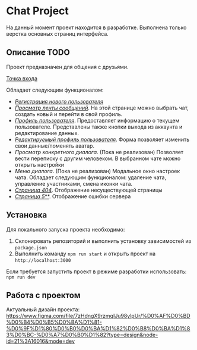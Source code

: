 # Chat Project

На данный момент проект находится в разработке. Выполнена только верстка основных страниц интерфейса.

## Описание TODO

Проект предназначен для общения с друзьями.

[Точка входа](https://sprint-1--effortless-lolly-248c08.netlify.app/)

Обладает следующим функционалом:

- [*Регистрация нового пользователя*](https://sprint-1--effortless-lolly-248c08.netlify.app/registration)
- [*Просмотр ленты сообщений*](https://sprint-1--effortless-lolly-248c08.netlify.app/main). На этой странице можно
  выбрать чат, создать новый и перейти в свой профиль.
- [*Профиль пользователя*](https://sprint-1--effortless-lolly-248c08.netlify.app/profile). Предоставляет информацию о
  текущем пользователе. Представлены также кнопки выхода из аккаунта и редактирование данных.
- [*Редактируемый профиль пользователя*](https://sprint-1--effortless-lolly-248c08.netlify.app/profile-edit). Форма
  позволяет изменить свои данные/поменять аватар.
- *Просмотр конкретного диалога*. (Пока не реализован) Позволяет вести переписку с другим человеком. В выбранном чате
  можно открыть настройки
- *Меню диалога*. (Пока не реализован) Модальное окно настроек чата. Обладает следующим функционалом: удаление чата,
  управление участниками, смена иконки чата.
- [*Страница 404*](https://sprint-1--effortless-lolly-248c08.netlify.app/not-found). Отображение несуществующей страницы
- [*Страница 5***](https://sprint-1--effortless-lolly-248c08.netlify.app/error). Отображение ошибки сервера

## Установка

Для локального запуска проекта необходимо:

1. Склонировать репозиторий и выполнить установку зависимостей из `package.json`
2. Выполнить команду `npm run start` и открыть проект на `http://localhost:3000`

Если требуется запустить проект в режиме разработки использовать: `npm run dev`

## Работа с проектом

Актуальный дизайн
проекта: https://www.figma.com/file/7zHdngX9rzmqIJu98ylpUr/%D0%AF%D0%BD%D0%B4%D0%B5%D0%BA%D1%81-%D0%9F%D1%80%D0%B0%D0%BA%D1%82%D0%B8%D0%BA%D1%83%D0%BC-%D0%A7%D0%B0%D1%82?type=design&node-id=21%3A16016&mode=dev
